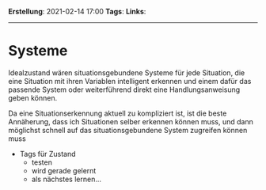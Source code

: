 **Erstellung**: 2021-02-14  17:00
**Tags**:
**Links**:

---
# Systeme
 
 Idealzustand wären situationsgebundene Systeme für jede Situation, die eine Situation mit ihren Variablen intelligent erkennen und einem dafür das passende System oder weiterführend direkt eine Handlungsanweisung geben können.
 
 Da eine Situationserkennung aktuell zu kompliziert ist, ist die beste Annäherung, dass ich Situationen selber erkennen können muss, und dann möglichst schnell auf das situationsgebundene System zugreifen können muss
 
- Tags für Zustand
	- testen
	- wird gerade gelernt
	- als nächstes lernen...
